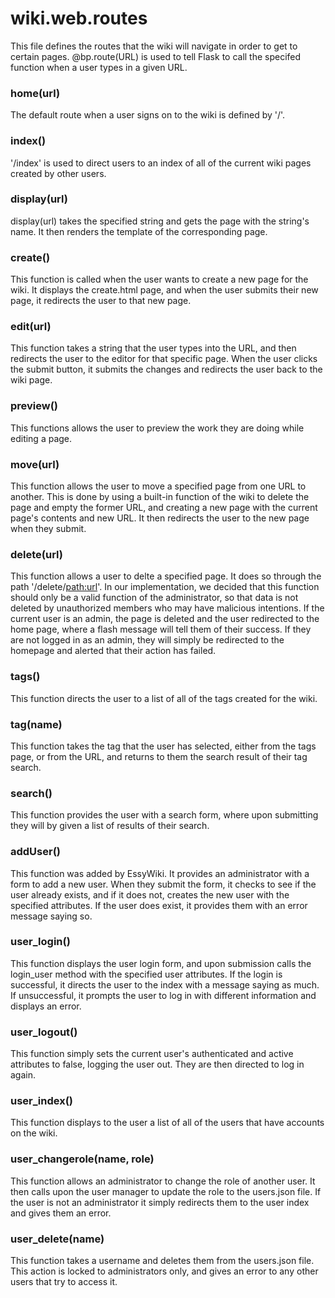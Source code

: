 # wiki.web.routes

This file defines the routes that the wiki will navigate in order to get to certain pages. @bp.route(URL) is used to tell Flask to call the specifed function when a user types in a given URL. 

### home(url)
The default route when a user signs on to the wiki is defined by '/'. 

### index()
'/index' is used to direct users to an index of all of the current wiki pages created by other users. 

### display(url)
display(url) takes the specified string and gets the page with the string's name. It then renders the template of the corresponding page.

### create()
This function is called when the user wants to create a new page for the wiki. It displays the create.html page, and when the user submits their new page, it redirects the user to that new page.

### edit(url)

This function takes a string that the user types into the URL, and then redirects the user to the editor for that specific page. When the user clicks the submit button, it submits the changes and redirects the user back to the wiki page.

### preview()

This functions allows the user to preview the work they are doing while editing a page.

### move(url)

This function allows the user to move a specified page from one URL to another. This is done by using a built-in function of the wiki to delete the page and empty the former URL, and creating a new page with the current page's contents and new URL. It then redirects the user to the new page when they submit.

### delete(url)

This function allows a user to delte a specified page. It does so through the path '/delete/<path:url>'. In our implementation, we decided that this function should only be a valid function of the administrator, so that data is not deleted by unauthorized members who may have malicious intentions. If the current user is an admin, the page is deleted and the user redirected to the home page, where a flash message will tell them of their success. If they are not logged in as an admin, they will simply be redirected to the homepage and alerted that their action has failed.

### tags()

This function directs the user to a list of all of the tags created for the wiki.

### tag(name)

This function takes the tag that the user has selected, either from the tags page, or from the URL, and returns to them the search result of their tag search.

### search()

This function provides the user with a search form, where upon submitting they will by given a list of results of their search. 

### addUser()

This function was added by EssyWiki. It provides an administrator with a form to add a new user. When they submit the form, it checks to see if the user already exists, and if it does not, creates the new user with the specified attributes. If the user does exist, it provides them with an error message saying so. 

### user_login()

This function displays the user login form, and upon submission calls the login_user method with the specified user attributes. If the login is successful, it directs the user to the index with a message saying as much. If unsuccessful, it prompts the user to log in with different information and displays an error.

### user_logout()

This function simply sets the current user's authenticated and active attributes to false, logging the user out. They are then directed to log in again.

### user_index()

This function displays to the user a list of all of the users that have accounts on the wiki. 

### user_changerole(name, role)

This function allows an administrator to change the role of another user. It then calls upon the user manager to update the role to the users.json file. If the user is not an administrator it simply redirects them to the user index and gives them an error.

### user_delete(name)

This function takes a username and deletes them from the users.json file. This action is locked to administrators only, and gives an error to any other users that try to access it. 